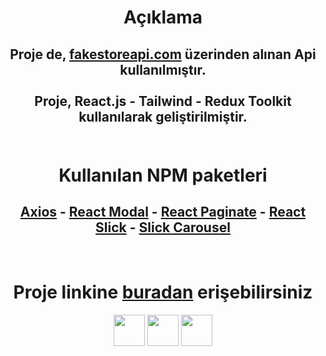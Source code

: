 <h1 align="center">Açıklama</h1>

<h2 align="center">
Proje de, <a href="https://fakestoreapi.com/">fakestoreapi.com</a> üzerinden alınan Api kullanılmıştır.
<br><br>
Proje, React.js - Tailwind - Redux Toolkit kullanılarak geliştirilmiştir.
<br>

<br>
<h1 align="center">Kullanılan NPM paketleri</h1>

<h2 align="center">
<a href="https://www.npmjs.com/package/button-hover?activeTab=readme">Axios</a> -
<a href="https://www.npmjs.com/package/react-modal">React Modal</a> -
<a href="https://www.npmjs.com/package/react-paginate">React Paginate</a> -
<a href="https://www.npmjs.com/package/react-slick">React Slick</a> -
<a href="https://www.npmjs.com/package/slick-carousel">Slick Carousel</a>

</h2>
<br>

<h1 align="center">
Proje linkine <a href="https://amazort.netlify.app/">buradan</a> erişebilirsiniz
</h1>

<p align="center">
<img width="50px" src="https://upload.wikimedia.org/wikipedia/commons/thumb/a/a7/React-icon.svg/2300px-React-icon.svg.png">
<img width="50px" src="https://img.uxwing.com/wp-content/themes/uxwing/download/brands-social-media/redux-icon.svg">
<img width="50px" src="https://upload.wikimedia.org/wikipedia/commons/d/d5/Tailwind_CSS_Logo.svg">
</p>
